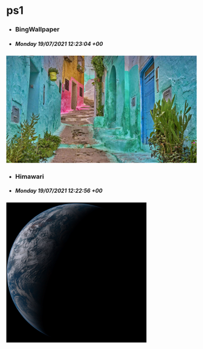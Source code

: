 # ps1


- ### BingWallpaper 
- ##### Monday 19/07/2021 12:23:04 +00
<img src="BingWallpaper/latest.jpg" width="700" height="auto" title="👉  BingWallpaper  👈">

- ### Himawari 
- ##### Monday 19/07/2021 12:22:56 +00
<img src="Himawari/latest.jpg" width="auto" height="371" title="👉  Himawari  👈">

